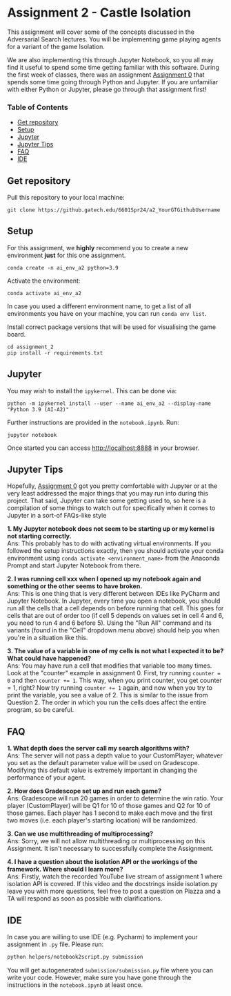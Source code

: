 # Assignment 2 - Castle Isolation

This assignment will cover some of the concepts discussed in the Adversarial Search lectures. You will be implementing game playing agents for a variant of the game Isolation.

We are also implementing this through Jupyter Notebook, so you all may find it useful to spend some time getting familiar with this software. During the first week of classes, there was an assignment [Assignment 0](https://github.gatech.edu/omscs6601/assignment_0/) that spends some time going through Python and Jupyter. If you are unfamiliar with either Python or Jupyter, please go through that assignment first!

### Table of Contents
- [Get repository](#repo)
- [Setup](#setup)
- [Jupyter](#jupyter)
- [Jupyter Tips](#jupyter-tips)
- [FAQ](#faq)
- [IDE](#IDE)

<a name="repo"/></a>
## Get repository

Pull this repository to your local machine:

```
git clone https://github.gatech.edu/6601Spr24/a2_YourGTGithubUsername
```

<a name="setup"/></a>
## Setup

For this assignment, we **highly** recommend you to create a new environment **just** for this one assignment. 

```
conda create -n ai_env_a2 python=3.9
```

Activate the environment:
```
conda activate ai_env_a2
```

In case you used a different environment name, to get a list of all environments you have on your machine, you can run `conda env list`.

Install correct package versions that will be used for visualising the game board.

```
cd assignment_2
pip install -r requirements.txt
```

<a name="jupyter"/></a>
## Jupyter

You may wish to install the `ipykernel`. This can be done via:

```
python -m ipykernel install --user --name ai_env_a2 --display-name "Python 3.9 (AI-A2)"
```

Further instructions are provided in the `notebook.ipynb`. Run:

```
jupyter notebook
```

Once started you can access [http://localhost:8888](http://localhost:8888/) in your browser.

<a name="jupyter-tips"/></a>
## Jupyter Tips

Hopefully, [Assignment 0](https://github.gatech.edu/omscs6601/assignment_0/) got you pretty comfortable with Jupyter or at the very least addressed the major things that you may run into during this project. That said, Jupyter can take some getting used to, so here is a compilation of some things to watch out for specifically when it comes to Jupyter in a sort-of FAQs-like style

**1. My Jupyter notebook does not seem to be starting up or my kernel is not starting correctly.**<br />
Ans: This probably has to do with activating virtual environments. If you followed the setup instructions exactly, then you should activate your conda environment using `conda activate <environment_name>` from the Anaconda Prompt and start Jupyter Notebook from there.

**2. I was running cell xxx when I opened up my notebook again and something or the other seems to have broken.**<br />
Ans: This is one thing that is very different between IDEs like PyCharm and Jupyter Notebook. In Jupyter, every time you open a notebook, you should run all the cells that a cell depends on before running that cell. This goes for cells that are out of order too (if cell 5 depends on values set in cell 4 and 6, you need to run 4 and 6 before 5). Using the "Run All" command and its variants (found in the "Cell" dropdown menu above) should help you when you're in a situation like this.

**3. The value of a variable in one of my cells is not what I expected it to be? What could have happened?** <br />
Ans: You may have run a cell that modifies that variable too many times. Look at the "counter" example in assignment 0. First, try running `counter = 0` and then `counter += 1`. This way, when you print counter, you get counter = 1, right? Now try running `counter += 1` again, and now when you try to print the variable, you see a value of 2. This is similar to the issue from Question 2. The order in which you run the cells does affect the entire program, so be careful.

<a name="faq"/></a>
## FAQ
**1. What depth does the server call my search algorithms with?**<br />
Ans: The server will not pass a depth value to your CustomPlayer; whatever you set as the default parameter value will be used on Gradescope. Modifying this default value is extremely important in changing the performance of your agent.

**2. How does Gradescope set up and run each game?**<br />
Ans: Gradescope will run 20 games in order to determine the win ratio. Your player (CustomPlayer) will be Q1 for 10 of those games and Q2 for 10 of those games. Each player has 1 second to make each move and the first two moves (i.e. each player's starting location) will be randomized.

**3. Can we use multithreading of multiprocessing?**<br />
Ans: Sorry, we will not allow multithreading or multiprocessing on this Assignment. It isn't necessary to successfully complete the Assignment.

**4. I have a question about the isolation API or the workings of the framework. Where should I learn more?**<br />
Ans: Firstly, watch the recorded YouTube live stream of assignment 1 where isolation API is covered. If this video and the docstrings inside isolation.py leave you with more questions, feel free to post a question on Piazza and a TA will respond as soon as possible with clarifications.

<a name="IDE"/></a>
## IDE 

In case you are willing to use IDE (e.g. Pycharm) to implement your assignment in `.py` file. Please run:

```bash
python helpers/notebook2script.py submission
```

You will get autogenerated `submission/submission.py` file where you can write your code. However, make sure you have gone through the instructions in the `notebook.ipynb` at least once.
